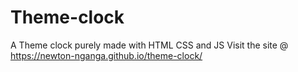 # Theme-clock
A Theme clock purely made with HTML CSS and JS
Visit the site @ https://newton-nganga.github.io/theme-clock/
